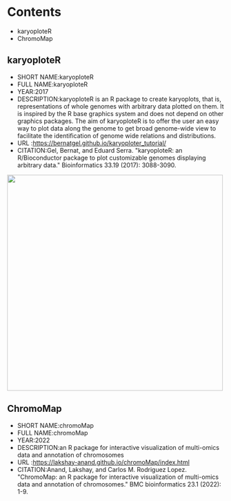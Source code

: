 # Contents

- karyoploteR 
- ChromoMap

## karyoploteR
- SHORT NAME:karyoploteR
- FULL NAME:karyoploteR
- YEAR:2017
- DESCRIPTION:karyoploteR is an R package to create karyoplots, that is, representations of whole genomes with arbitrary data plotted on them. It is inspired by the R base graphics system and does not depend on other graphics packages. The aim of karyoploteR is to offer the user an easy way to plot data along the genome to get broad genome-wide view to facilitate the identification of genome wide relations and distributions.
- URL :https://bernatgel.github.io/karyoploter_tutorial/
- CITATION:Gel, Bernat, and Eduard Serra. "karyoploteR: an R/Bioconductor package to plot customizable genomes displaying arbitrary data." Bioinformatics 33.19 (2017): 3088-3090.
<img src="https://user-images.githubusercontent.com/40289485/192723172-0882f203-cf12-4931-ae05-051c3667f4dd.png" width="500">

## ChromoMap
- SHORT NAME:chromoMap 
- FULL NAME:chromoMap 
- YEAR:2022
- DESCRIPTION:an R package for interactive visualization of multi-omics data and annotation of chromosomes
- URL :https://lakshay-anand.github.io/chromoMap/index.html
- CITATION:Anand, Lakshay, and Carlos M. Rodriguez Lopez. "ChromoMap: an R package for interactive visualization of multi-omics data and annotation of chromosomes." BMC bioinformatics 23.1 (2022): 1-9.
